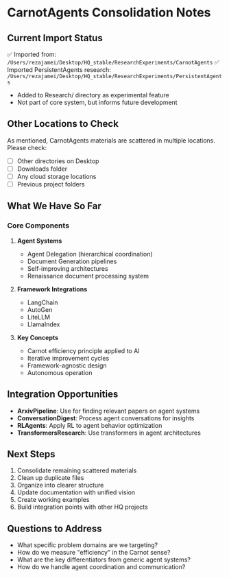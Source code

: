 # CarnotAgents Consolidation Notes

## Current Import Status
✅ Imported from: `/Users/rezajamei/Desktop/HQ_stable/ResearchExperiments/CarnotAgents`
✅ Imported PersistentAgents research: `/Users/rezajamei/Desktop/HQ_stable/ResearchExperiments/PersistentAgents`
   - Added to Research/ directory as experimental feature
   - Not part of core system, but informs future development

## Other Locations to Check
As mentioned, CarnotAgents materials are scattered in multiple locations. Please check:
- [ ] Other directories on Desktop
- [ ] Downloads folder
- [ ] Any cloud storage locations
- [ ] Previous project folders

## What We Have So Far

### Core Components
1. **Agent Systems**
   - Agent Delegation (hierarchical coordination)
   - Document Generation pipelines
   - Self-improving architectures
   - Renaissance document processing system

2. **Framework Integrations**
   - LangChain
   - AutoGen
   - LiteLLM
   - LlamaIndex

3. **Key Concepts**
   - Carnot efficiency principle applied to AI
   - Iterative improvement cycles
   - Framework-agnostic design
   - Autonomous operation

## Integration Opportunities
- **ArxivPipeline**: Use for finding relevant papers on agent systems
- **ConversationDigest**: Process agent conversations for insights
- **RLAgents**: Apply RL to agent behavior optimization
- **TransformersResearch**: Use transformers in agent architectures

## Next Steps
1. Consolidate remaining scattered materials
2. Clean up duplicate files
3. Organize into clearer structure
4. Update documentation with unified vision
5. Create working examples
6. Build integration points with other HQ projects

## Questions to Address
- What specific problem domains are we targeting?
- How do we measure "efficiency" in the Carnot sense?
- What are the key differentiators from generic agent systems?
- How do we handle agent coordination and communication?